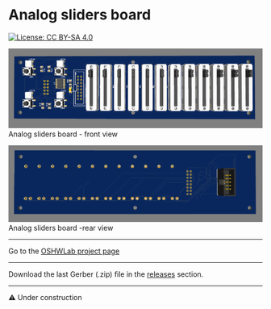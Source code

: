 # Analog sliders board

[![License: CC BY-SA 4.0](https://img.shields.io/badge/License-CC%20BY--SA%204.0-lightgrey.svg)](https://creativecommons.org/licenses/by-sa/4.0/)

![alt text](https://github.com/Openpipes-org/Analog_slicers_PCB/blob/main/images/slider_board-front.png)
<br>
Analog sliders board - front view

![alt text](https://github.com/Openpipes-org/Analog_slicers_PCB/blob/main/images/slider_board-rear.png)
<br>
Analog sliders board -rear view

<hr>
Go to the <a href="https://oshwlab.com/bonninr/openpipes_slider_controller">OSHWLab project page</a>

<hr>
Download the last Gerber (.zip) file in the <a href="https://github.com/Openpipes-org/Analog_sliders_PCB/releases">releases</a> section.
<hr>

⚠️ Under construction
